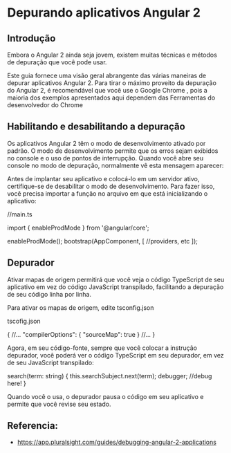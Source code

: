 # Depurando aplicativos Angular 2

## Introdução

Embora o Angular 2 ainda seja jovem, existem muitas técnicas e métodos de depuração que você pode usar.

Este guia fornece uma visão geral abrangente das várias maneiras de depurar aplicativos Angular 2. Para tirar o máximo proveito da depuração do Angular 2, é recomendável que você use o Google Chrome , pois a maioria dos exemplos apresentados aqui dependem das Ferramentas do desenvolvedor do Chrome

## Habilitando e desabilitando a depuração

Os aplicativos Angular 2 têm o modo de desenvolvimento ativado por padrão. O modo de desenvolvimento permite que os erros sejam exibidos no console e o uso de pontos de interrupção. Quando você abre seu console no modo de depuração, normalmente vê esta mensagem aparecer:

Antes de implantar seu aplicativo e colocá-lo em um servidor ativo, certifique-se de desabilitar o modo de desenvolvimento. Para fazer isso, você precisa importar a função no arquivo em que está inicializando o aplicativo:

//main.ts

import { enableProdMode } from '@angular/core';

enableProdMode();
bootstrap(AppComponent, [
//providers, etc
]);

## Depurador

Ativar mapas de origem permitirá que você veja o código TypeScript de seu aplicativo em vez do código JavaScript transpilado, facilitando a depuração de seu código linha por linha.

Para ativar os mapas de origem, edite tsconfig.json

tscofig.json

{
  //...
  "compilerOptions": {
    "sourceMap": true
  }
  //...
}

Agora, em seu código-fonte, sempre que você colocar a instrução depurador, você poderá ver o código TypeScript em seu depurador, em vez de seu JavaScript transpilado:

search(term: string) {
    this.searchSubject.next(term);
    debugger; //debug here!
}

Quando você o usa, o depurador pausa o código em seu aplicativo e permite que você revise seu estado.


## Referencia:

- https://app.pluralsight.com/guides/debugging-angular-2-applications
